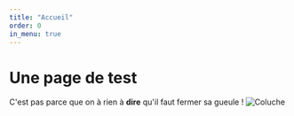 ```yaml
---
title: "Accueil"
order: 0
in_menu: true
---
```

<!doctype html>
<html lang="fr">
  <head>
    <meta charset="utf-8" />
    <meta name="viewport" content="width=device-width" />
    <title>Mon site de test</title>
  </head>
  <body>
    <h1> Une page de test</h1>
C'est pas parce que on à rien à  <strong>dire</strong>  qu'il faut fermer sa gueule !
<img src="https://images.app.goo.gl/nQ9SzUtLKQM14GGt9" alt="Coluche" />
  </body>
</html> 